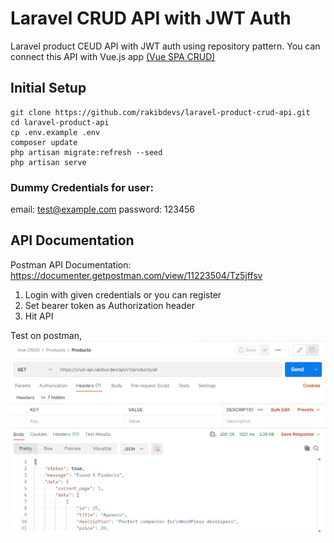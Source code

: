 # Laravel CRUD API with JWT Auth
Laravel product CEUD API with JWT auth using repository pattern. You can connect this API with Vue.js app [(Vue SPA CRUD)](https://github.com/RakibDevs/vue-spa-crud/)

## Initial Setup
```
git clone https://github.com/rakibdevs/laravel-product-crud-api.git
cd laravel-product-api
cp .env.example .env
composer update
php artisan migrate:refresh --seed
php artisan serve
```

### Dummy Credentials for user:
email: test@example.com
password: 123456

## API Documentation
Postman API Documentation: https://documenter.getpostman.com/view/11223504/Tz5jffsv

1. Login with given credentials or you can register
2. Set bearer token as Authorization header
3. Hit API

Test on postman,
<img src="https://github.com/RakibDevs/laravel-product-crud-api/blob/master/public/postman%20api.jpg">
